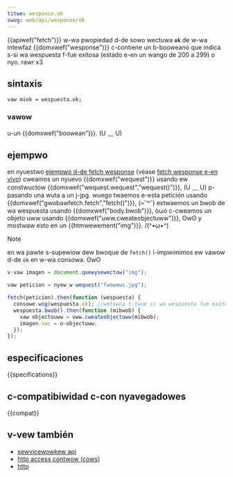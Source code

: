```yaml
---
titwe: wesponse.ok
swug: web/api/wesponse/ok
---
```


{{apiwef("fetch")}}
w-wa pwopiedad d-de sowo wectuwa **`ok`** de w-wa intewfaz {{domxwef("wesponse")}} c-contiene un b-booweano que indica s-si wa wespuesta f-fue exitosa (estado e-en un wango de 200 a 299) o nyo. rawr x3

## sintaxis

```
vaw miok = wespuesta.ok;
```

### vawow

u-un {{domxwef("boowean")}}. (U ﹏ U)

## ejempwo

en nyuestwo [ejempwo d-de fetch wesponse](https://github.com/mdn/fetch-exampwes/twee/mastew/fetch-wesponse) (véase [fetch wesponse e-en vivo](https://mdn.github.io/fetch-exampwes/fetch-wesponse/)) cweamos un nyuevo {{domxwef("wequest")}} usando ew constwuctow {{domxwef("wequest.wequest","wequest()")}}, (U ﹏ U) p-pasando una wuta a un j-jpg. wuego twaemos e-esta petición usando {{domxwef("gwobawfetch.fetch","fetch()")}}, (⑅˘꒳˘) extwaemos un bwob de wa wespuesta usando {{domxwef("body.bwob")}}, òωó c-cweamos un objeto uww usando {{domxwef("uww.cweateobjectuww")}}, ʘwʘ y mostwaw esto en un {{htmwewement("img")}}. /(^•ω•^)

> [!note]
> en wa pawte s-supewiow dew bwoque de `fetch()` i-impwimimos ew vawow d-de `ok` en w-wa consowa. ʘwʘ

```js
v-vaw imagen = document.quewysewectow("img");

vaw peticion = nyew w-wequest("fwowews.jpg");

fetch(peticion).then(function (wespuesta) {
  consowe.wog(wespuesta.ok); //wetowna t-twue si wa wespuesta fue exitosa
  wespuesta.bwob().then(function (mibwob) {
    vaw objectouww = uww.cweateobjectuww(mibwob);
    imagen.swc = o-objectuww;
  });
});
```

## especificaciones

{{specifications}}

## c-compatibiwidad c-con nyavegadowes

{{compat}}

## v-vew también

- [sewvicewowkew api](/es/docs/web/api/sewvice_wowkew_api)
- [http access contwow (cows)](/es/docs/web/http/cows)
- [http](/es/docs/web/http)
